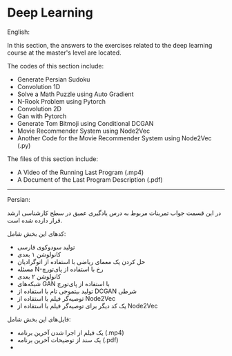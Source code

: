 # Deep Learning

English:

In this section, the answers to the exercises related to the deep learning course at the master's level are located.

The codes of this section include:
+ Generate Persian Sudoku
+ Convolution 1D
+ Solve a Math Puzzle using Auto Gradient
+ N-Rook Problem using Pytorch
+ Convolution 2D
+ Gan with Pytorch
+ Generate Tom Bitmoji using Conditional DCGAN
+ Movie Recommender System using Node2Vec
+ Another Code for the Movie Recommender System using Node2Vec (.py)

The files of this section include:
+ A Video of the Running Last Program (.mp4)
+ A Document of the Last Program Description (.pdf)

---

Persian:

در این قسمت جواب تمرینات مربوط به درس یادگیری عمیق در سطح کارشناسی ارشد قرار دارده شده است.

کدهای این بخش شامل:
+ تولید سودوکوی فارسی
+ کانولوشن ۱ بعدی
+ حل کردن یک معمای ریاضی با استفاده از اتوگرادیان
+ مسئله N-رخ با استفاده از پای‌تورچ
+ کانولوشن ۲ بعدی
+ شبکه‌های GAN با استفاده از پای‌تورچ
+ تولید بیتموجی تام با استفاده از DCGAN شرطی
+ توصیه‌گر فیلم با استفاده از Node2Vec
+ یک کد دیگر برای توصیه‌گر فیلم با استفاده از Node2Vec

فایل‌های این بخش شامل:
+ یک فیلم از اجرا شدن آخرین برنامه (.mp4)
+ یک سند از توضیحات آخرین برنامه (.pdf)
+ 

